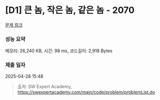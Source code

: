# [D1] 큰 놈, 작은 놈, 같은 놈 - 2070 

[문제 링크](https://swexpertacademy.com/main/code/problem/problemDetail.do?contestProbId=AV5QQ6qqA40DFAUq) 

### 성능 요약

메모리: 26,240 KB, 시간: 98 ms, 코드길이: 2,918 Bytes

### 제출 일자

2025-04-28 15:48



> 출처: SW Expert Academy, https://swexpertacademy.com/main/code/problem/problemList.do